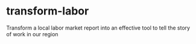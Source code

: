 transform-labor
===============

Transform a local labor market report into an effective tool to tell the story of work in our region
